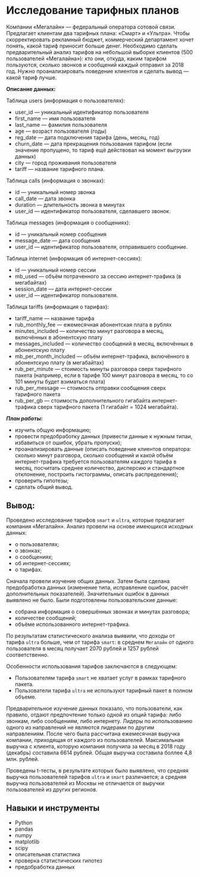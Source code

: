 # Исследование тарифных планов

Компании «Мегалайн» — федеральный оператора сотовой связи.
Предлагает клиентам два тарифных плана: «Смарт» и «Ультра». Чтобы скорректировать рекламный бюджет, коммерческий департамент хочет понять, какой тариф приносит больше денег.
Необходимо сделать предварительный анализ тарифов на небольшой выборке клиентов (500 пользователей «Мегалайна»): кто они, откуда, каким тарифом пользуются, сколько звонков и сообщений каждый отправил за 2018 год.
Нужно проанализировать поведение клиентов и сделать вывод — какой тариф лучше.

**Описание данных:**

Таблица users (информация о пользователях):
* user_id — уникальный идентификатор пользователя
* first_name — имя пользователя
* last_name — фамилия пользователя
* age — возраст пользователя (годы)
* reg_date — дата подключения тарифа (день, месяц, год)
* churn_date — дата прекращения пользования тарифом (если значение пропущено, то тариф ещё действовал на момент выгрузки данных)
* city — город проживания пользователя
* tariff — название тарифного плана.

Таблица calls (информация о звонках):
* id — уникальный номер звонка
* call_date — дата звонка
* duration — длительность звонка в минутах
* user_id — идентификатор пользователя, сделавшего звонок.

Таблица messages (информация о сообщениях):
* id — уникальный номер сообщения
* message_date — дата сообщения
* user_id — идентификатор пользователя, отправившего сообщение.

Таблица internet (информация об интернет-сессиях):
* id — уникальный номер сессии
* mb_used — объём потраченного за сессию интернет-трафика (в мегабайтах)
* session_date — дата интернет-сессии
* user_id — идентификатор пользователя.

Таблица tariffs (информация о тарифах):
* tariff_name — название тарифа
* rub_monthly_fee — ежемесячная абонентская плата в рублях
* minutes_included — количество минут разговора в месяц, включённых в абонентскую плату
* messages_included — количество сообщений в месяц, включённых в абонентскую плату
* mb_per_month_included — объём интернет-трафика, включённого в абонентскую плату (в мегабайтах)
* rub_per_minute — стоимость минуты разговора сверх тарифного пакета (например, если в тарифе 100 минут разговора в месяц, то со 101 минуты будет взиматься плата)
* rub_per_message — стоимость отправки сообщения сверх тарифного пакета
* rub_per_gb — стоимость дополнительного гигабайта интернет-трафика сверх тарифного пакета (1 гигабайт = 1024 мегабайта).

***План работы:***
- изучить общую информацию;
- провести предобработку данных (привести данные к нужным типаи, избавиться от ошибок, убрать пропуски);
- проанализировать данные (описать поведение клиентов оператора: сколько минут разговора, сколько сообщений и какой объём интернет-трафика требуется пользователям каждого тарифа в месяц, посчитать среднее количество, дисперсию и стандартное отклонение, построить гистограммы, описать распределения);
- проверить гипотезы;
- сделать общий вывод.

## Вывод:

Проведено исследование тарифов `smart` и `ultra`, которые предлагает компания «Мегалайн».
Анализ провели на основе имеющихся исходных данных:
* о пользователях;
* о звонках;
* о сообщениях;
* об интернет-сессиях;
* о тарифах.

Сначала провели изучение общих данных. Затем была сделана предобработка данных (изменение типа, исправление ошибок, расчёт дополнительных показателей). Значительных ошибок в данных выявлено не было. 
Были подготовлены пользовательские данные:
* собрана информация о совершённых звонках и минутах разговора;
* количестве сообщений;
* объёме использованного интернет-трафика.

По результатам статистического анализа выявили, что доходы от тарифа `ultra` больше, чем от тарифа `smart`: в среднем `Мегалайн` от одного пользователя в месяц получает 2070 рублей и 1257 рублей соответственно.

Особенности использования тарифов заключаются в следующем:
* Пользователям тарифа `smart` не хватает услуг в рамках тарифного пакета.
* Пользователи тарифа `ultra` не используют тарифный пакет в полном объеме.

Предварительное изучение данных показало, что пользователи, как правило, отдают предпочтение только одной из опций тарифа: либо звонкам, либо сообщениям, либо интернету. Лидеры по использованию одного из направлений не являются лидерами по другим направлениям. После чего была рассчитана ежемесячная выручка компании, приходящая от каждого из пользователей. Максимальная выручка с клиента, которую компания получила за месяц в 2018 году (декабрь) составила 6614 рублей. Общая выручка составила боллее 4,8 млн. рублей.

Проведены t-тесты, в результате которых было выявлено, что средняя выручка пользователей тарифов `ultra` и `smart` различается; а средняя выручка пользователей из Москвы не отличается от выручки пользователей из других регионов.

## Навыки и инструменты
* Python
* pandas
* numpy
* matplotlib
* scipy
* описательная статистика
* проверка статистических гипотез
* предобработка данных
